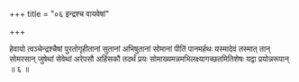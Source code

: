 +++
title = "०६ इन्द्रश्च वायवेषां"

+++

हेवायो त्वञ्चेन्द्रश्चैषां पुरतोगृहीतानां सुतानां अभिषुतानां सोमानां पीतिं पानमर्हथः यस्मादेवं तस्मात् तान् सोमरसान् जुषेथां सेवेथां अरेपसौ अहिंसकौ तदर्थं प्रयः सोमाख्यमन्नमभिलक्ष्यागच्छतमितिशेषः यद्वा प्रयोन्नरूपान् ॥ ६ ॥
